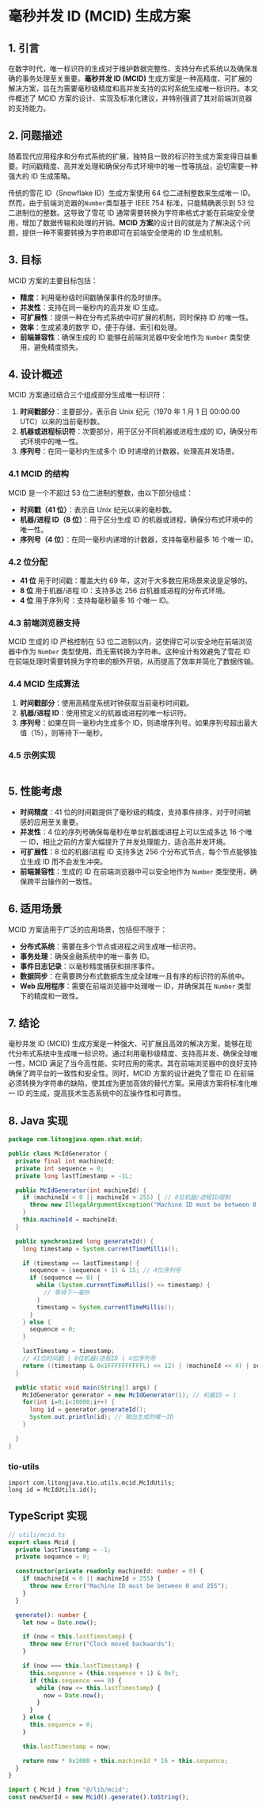 # 毫秒并发 ID (MCID) 生成方案

## 1. 引言

在数字时代，唯一标识符的生成对于维护数据完整性、支持分布式系统以及确保准确的事务处理至关重要。**毫秒并发 ID (MCID)** 生成方案是一种高精度、可扩展的解决方案，旨在为需要毫秒级精度和高并发支持的实时系统生成唯一标识符。本文件概述了 MCID 方案的设计、实现及标准化建议，并特别强调了其对前端浏览器的支持能力。

## 2. 问题描述

随着现代应用程序和分布式系统的扩展，独特且一致的标识符生成方案变得日益重要。时间戳精度、高并发处理和确保分布式环境中的唯一性等挑战，迫切需要一种强大的 ID 生成策略。

传统的雪花 ID（Snowflake ID）生成方案使用 64 位二进制整数来生成唯一 ID。然而，由于前端浏览器的`Number`类型基于 IEEE 754 标准，只能精确表示到 53 位二进制位的整数。这导致了雪花 ID 通常需要转换为字符串格式才能在前端安全使用，增加了数据传输和处理的开销。**MCID 方案**的设计目的就是为了解决这个问题，提供一种不需要转换为字符串即可在前端安全使用的 ID 生成机制。

## 3. 目标

MCID 方案的主要目标包括：

- **精度**：利用毫秒级时间戳确保事件的及时排序。
- **并发性**：支持在同一毫秒内的高并发 ID 生成。
- **可扩展性**：提供一种在分布式系统中可扩展的机制，同时保持 ID 的唯一性。
- **效率**：生成紧凑的数字 ID，便于存储、索引和处理。
- **前端兼容性**：确保生成的 ID 能够在前端浏览器中安全地作为 `Number` 类型使用，避免精度损失。

## 4. 设计概述

MCID 方案通过结合三个组成部分生成唯一标识符：

1. **时间戳部分**：主要部分，表示自 Unix 纪元（1970 年 1 月 1 日 00:00:00 UTC）以来的当前毫秒数。
2. **机器或进程标识符**：次要部分，用于区分不同机器或进程生成的 ID，确保分布式环境中的唯一性。
3. **序列号**：在同一毫秒内生成多个 ID 时递增的计数器，处理高并发场景。

### 4.1 MCID 的结构

MCID 是一个不超过 53 位二进制的整数，由以下部分组成：

- **时间戳（41 位）**：表示自 Unix 纪元以来的毫秒数。
- **机器/进程 ID（8 位）**：用于区分生成 ID 的机器或进程，确保分布式环境中的唯一性。
- **序列号（4 位）**：在同一毫秒内递增的计数器，支持每毫秒最多 16 个唯一 ID。

### 4.2 位分配

- **41 位** 用于时间戳：覆盖大约 69 年，这对于大多数应用场景来说是足够的。
- **8 位** 用于机器/进程 ID：支持多达 256 台机器或进程的分布式环境。
- **4 位** 用于序列号：支持每毫秒最多 16 个唯一 ID。

### 4.3 前端浏览器支持

MCID 生成的 ID 严格控制在 53 位二进制以内，这使得它可以安全地在前端浏览器中作为 `Number` 类型使用，而无需转换为字符串。这种设计有效避免了雪花 ID 在前端处理时需要转换为字符串的额外开销，从而提高了效率并简化了数据传输。

### 4.4 MCID 生成算法

1. **时间戳部分**：使用高精度系统时钟获取当前毫秒时间戳。
2. **机器/进程 ID**：使用预定义的机器或进程的唯一标识符。
3. **序列号**：如果在同一毫秒内生成多个 ID，则递增序列号。如果序列号超出最大值（15），则等待下一毫秒。

### 4.5 示例实现

```javascript

```

## 5. 性能考虑

- **时间精度**：41 位的时间戳提供了毫秒级的精度，支持事件排序，对于时间敏感的应用至关重要。
- **并发性**：4 位的序列号确保每毫秒在单台机器或进程上可以生成多达 16 个唯一 ID，相比之前的方案大幅提升了并发处理能力，适合高并发环境。
- **可扩展性**：8 位的机器/进程 ID 支持多达 256 个分布式节点，每个节点能够独立生成 ID 而不会发生冲突。
- **前端兼容性**：生成的 ID 在前端浏览器中可以安全地作为 `Number` 类型使用，确保跨平台操作的一致性。

## 6. 适用场景

MCID 方案适用于广泛的应用场景，包括但不限于：

- **分布式系统**：需要在多个节点或进程之间生成唯一标识符。
- **事务处理**：确保金融系统中的唯一事务 ID。
- **事件日志记录**：以毫秒精度捕获和排序事件。
- **数据同步**：在需要跨分布式数据库生成全球唯一且有序的标识符的系统中。
- **Web 应用程序**：需要在前端浏览器中处理唯一 ID，并确保其在 `Number` 类型下的精度和一致性。

## 7. 结论

毫秒并发 ID (MCID) 生成方案是一种强大、可扩展且高效的解决方案，能够在现代分布式系统中生成唯一标识符。通过利用毫秒级精度、支持高并发、确保全球唯一性，MCID 满足了当今高性能、实时应用的需求。其在前端浏览器中的良好支持确保了跨平台的一致性和安全性。同时，MCID 方案的设计避免了雪花 ID 在前端必须转换为字符串的缺陷，使其成为更加高效的替代方案。采用该方案将标准化唯一 ID 的生成，提高技术生态系统中的互操作性和可靠性。

## 8. Java 实现

```java
package com.litongjava.open.chat.mcid;

public class McIdGenerator {
  private final int machineId;
  private int sequence = 0;
  private long lastTimestamp = -1L;

  public McIdGenerator(int machineId) {
    if (machineId < 0 || machineId > 255) { // 8位机器/进程ID限制
      throw new IllegalArgumentException("Machine ID must be between 0 and 255");
    }
    this.machineId = machineId;
  }

  public synchronized long generateId() {
    long timestamp = System.currentTimeMillis();

    if (timestamp == lastTimestamp) {
      sequence = (sequence + 1) & 15; // 4位序列号
      if (sequence == 0) {
        while (System.currentTimeMillis() <= timestamp) {
          // 等待下一毫秒
        }
        timestamp = System.currentTimeMillis();
      }
    } else {
      sequence = 0;
    }

    lastTimestamp = timestamp;
    // 41位时间戳 | 8位机器/进程ID | 4位序列号
    return ((timestamp & 0x1FFFFFFFFFFL) << 12) | (machineId << 4) | sequence;
  }

  public static void main(String[] args) {
    McIdGenerator generator = new McIdGenerator(1); // 机器ID = 1
    for(int i=0;i<10000;i++) {
      long id = generator.generateId();
      System.out.println(id); // 输出生成的唯一ID
    }

  }
}
```

### tio-utils

```
import com.litongjava.tio.utils.mcid.McIdUtils;
long id = McIdUtils.id();
```

## TypeScript 实现

```ts
// utils/mcid.ts
export class Mcid {
  private lastTimestamp = -1;
  private sequence = 0;

  constructor(private readonly machineId: number = 0) {
    if (machineId < 0 || machineId > 255) {
      throw new Error("Machine ID must be between 0 and 255");
    }
  }

  generate(): number {
    let now = Date.now();

    if (now < this.lastTimestamp) {
      throw new Error("Clock moved backwards");
    }

    if (now === this.lastTimestamp) {
      this.sequence = (this.sequence + 1) & 0xf;
      if (this.sequence === 0) {
        while (now <= this.lastTimestamp) {
          now = Date.now();
        }
      }
    } else {
      this.sequence = 0;
    }

    this.lastTimestamp = now;

    return now * 0x1000 + this.machineId * 16 + this.sequence;
  }
}
```

```ts
import { Mcid } from "@/lib/mcid";
const newUserId = new Mcid().generate().toString();
```
